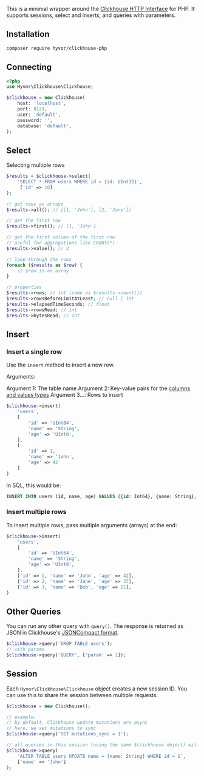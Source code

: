 
This is a minimal wrapper around the [Clickhouse HTTP Interface](https://clickhouse.com/docs/en/interfaces/http) for PHP. It supports sessions, select and inserts, and queries with parameters.

## Installation

```bash
composer require hyvor/clickhouse-php
```

## Connecting

```php
<?php
use Hyvor\Clickhouse\Clickhouse;

$clickhouse = new Clickhouse(
    host: 'localhost',
    port: 8123,
    user: 'default',
    password: '',
    database: 'default',
);
```

## Select

Selecting multiple rows

```php
$results = $clickhouse->select(
    'SELECT * FROM users WHERE id < {id: UInt32}',
     ['id' => 10]
);

// get rows as arrays
$results->all(); // [[1, 'John'], [2, 'Jane']]

// get the first row
$results->first(); // [1, 'John']

// get the first column of the first row
// useful for aggregations like COUNT(*)
$results->value(); // 2

// loop through the rows
foreach ($results as $row) {
    // $row is an array
}

// properties
$results->rows; // int (same as $results->count())
$results->rowsBeforeLimitAtLeast; // null | int
$results->elapsedTimeSeconds; // float
$results->rowsRead; // int
$results->bytesRead; // int
```


## Insert

### Insert a single row

Use the `insert` method to insert a new row.

Arguments:

Argument 1: The table name
Argument 2: Key-value pairs for the [columns and values types](https://clickhouse.com/docs/en/interfaces/cli#cli-queries-with-parameters)
Argument 3...: Rows to insert

```php
$clickhouse->insert(
    'users',
    [
        'id' => 'UInt64',
        'name' => 'String',
        'age' => 'UInt8',
    ],
    [
        'id' => 1, 
        'name' => 'John', 
        'age' => 42
    ]
)
```

In SQL, this would be:

```sql
INSERT INTO users (id, name, age) VALUES ({id: Int64}, {name: String}, {age: Int64})
```

### Insert multiple rows

To insert multiple rows, pass multiple arguments (arrays) at the end:

```php
$clickhouse->insert(
    'users',
    [
        'id' => 'UInt64',
        'name' => 'String',
        'age' => 'UInt8',
    ],
    ['id' => 1, 'name' => 'John', 'age' => 42],
    ['id' => 2, 'name' => 'Jane', 'age' => 37],
    ['id' => 3, 'name' => 'Bob', 'age' => 21],
)
```

## Other Queries

You can run any other query with `query()`. The response is returned as JSON in Clickhouse's [JSONCompact format](https://clickhouse.com/docs/en/sql-reference/formats#jsoncompact).

```php
$clickhouse->query('DROP TABLE users');
// with params
$clickhouse->query('QUERY', ['param' => 1]);
```

## Session

Each `Hyvor\Clickhouse\Clickhouse` object creates a new session ID. You can use this to share the session between multiple requests.

```php
$clickhouse = new Clickhouse();

// example:
// by default, Clickhouse update mutations are async
// here, we set mutations to sync
$clickhouse->query('SET mutations_sync = 1');

// all queries in this session (using the same $clickhouse object) will be sync
$clickhouse->query(
    'ALTER TABLE users UPDATE name = {name: String} WHERE id = 1', 
    ['name' => 'John']
);
```